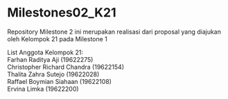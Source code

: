 # Milestones02_K21
Repository Milestone 2 ini merupakan realisasi dari proposal yang diajukan oleh Kelompok 21 pada Milestone 1

List Anggota Kelompok 21:</br>
Farhan Raditya Aji (19622275)</br>
Christopher Richard Chandra (19622154)</br>
Thalita Zahra Sutejo (19622028)</br>
Raffael Boymian Siahaan (19622108)</br>
Ervina Limka (19622200)</br>
